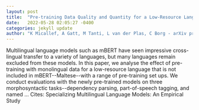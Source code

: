 ```yaml
---
layout: post
title:  "Pre-training Data Quality and Quantity for a Low-Resource Language: New Corpus and BERT Models for Maltese"
date:   2022-05-28 02:05:27 -0400
categories: jekyll update
author: "K Micallef, A Gatt, M Tanti, L van der Plas, C Borg - arXiv preprint arXiv:2205.10517, 2022"
---
```

Multilingual language models such as mBERT have seen impressive cross-lingual transfer to a variety of languages, but many languages remain excluded from these models. In this paper, we analyse the effect of pre-training with monolingual data for a low-resource language that is not included in mBERT--Maltese--with a range of pre-training set ups. We conduct evaluations with the newly pre-trained models on three morphosyntactic tasks--dependency parsing, part-of-speech tagging, and named … Cites: ‪Specializing Multilingual Language Models: An Empirical Study‬